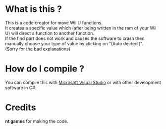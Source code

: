 # What is this ?
This is a code creator for move Wii U functions.    
It creates a specific value which (after being written in the ram of your Wii U) will direct a function to another function.    
If the find part does not work and causes the software to crash then manually choose your type of value by clicking on "(Auto dectect)".    
(Sorry for the bad explanations)    

# How do I compile ? 
You can compile this with [Microsoft Visual Studio](https://visualstudio.microsoft.com/) or with other development software in C#.

# Credits
**nt games** for making the code.
